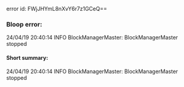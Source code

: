 error id: FWjJHYmL8nXvY6r7z1GCeQ==
### Bloop error:

24/04/19 20:40:14 INFO BlockManagerMaster: BlockManagerMaster stopped
#### Short summary: 

24/04/19 20:40:14 INFO BlockManagerMaster: BlockManagerMaster stopped